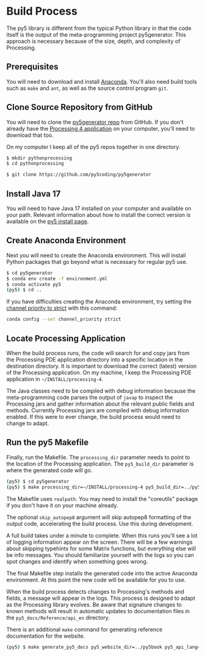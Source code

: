 # Build Process

The py5 library is different from the typical Python library in that the
code itself is the output of the meta-programming project py5generator.
This approach is necessary because of the size, depth, and complexity of
Processing.

## Prerequisites

You will need to download and install
[Anaconda](https://www.anaconda.com/products/individual). You'll also
need build tools such as `make` and `ant`, as well as the source control
program `git`.

## Clone Source Repository from GitHub

You will need to clone the [py5generator
repo](https://github.com/py5coding/py5generator) from GitHub. If you don't
already have the [Processing 4 application](https://processing.org/download) on
your computer, you'll need to download that too.

On my computer I keep all of the py5 repos together in one directory.

``` bash
$ mkdir pythonprocessing
$ cd pythonprocessing

$ git clone https://github.com/py5coding/py5generator
```

## Install Java 17

You will need to have Java 17 installed on your computer and available on your
path. Relevant information about how to install the correct version is available
on the [py5 install page](/content/install).

## Create Anaconda Environment

Next you will need to create the Anaconda environment. This will install
Python packages that go beyond what is necessary for regular py5 use.

``` bash
$ cd py5generator
$ conda env create -f environment.yml
$ conda activate py5
(py5) $ cd ..
```

If you have difficulties creating the Anaconda environment, try setting the
[channel priority to strict](https://conda.io/projects/conda/en/latest/user-guide/tasks/manage-channels.html#strict-channel-priority)
with this command:

```bash
conda config --set channel_priority strict
```

## Locate Processing Application

When the build process runs, the code will search for and copy
jars from the Processing PDE application directory into a specific location in
the destination directory. It is important to download the correct (latest)
version of the Processing application. On my machine, I keep the Processing PDE
application in `~/INSTALL/processing-4`.

The Java classes need to be compiled with debug information because
the meta-programming code parses the output of `javap` to inspect the
Processing jars and gather information about the relevant public fields and
methods. Currently Processing jars are compiled with debug information enabled.
If this were to ever change, the build process would need to change to adapt.

## Run the py5 Makefile

Finally, run the Makefile. The `processing_dir` parameter needs to point
to the location of the Processing application. The `py5_build_dir` parameter is
where the generated code will go.

``` bash
(py5) $ cd py5generator
(py5) $ make processing_dir=~/INSTALL/processing-4 py5_build_dir=../py5code skip_autopep8=true
```

The Makefile uses `realpath`. You may need to install the "coreutils" package if
you don't have it on your machine already.

The optional `skip_autopep8` argument will skip autopep8 formatting of
the output code, accelerating the build process. Use this during
development.

A full build takes under a minute to complete. When this runs you'll
see a lot of logging information appear on the screen. There will be a
few warnings about skipping typehints for some Matrix functions, but
everything else will be info messages. You should familiarize yourself
with the logs so you can spot changes and identify when something goes
wrong.

The final Makefile step installs the generated code into the active
Anaconda environment. At this point the new code will be available for
you to use.

When the build process detects changes to Processing's methods and fields, a
message will appear in the logs. This process is designed to adapt as the
Processing library evolves. Be aware that signature changes to known methods
will result in automatic updates to documentation files in the
`py5_docs/Reference/api_en` directory.

There is an additional `make` command for generating reference documentation for
the website.

``` bash
(py5) $ make generate_py5_docs py5_website_dir=../py5book py5_api_lang=api_en
```
